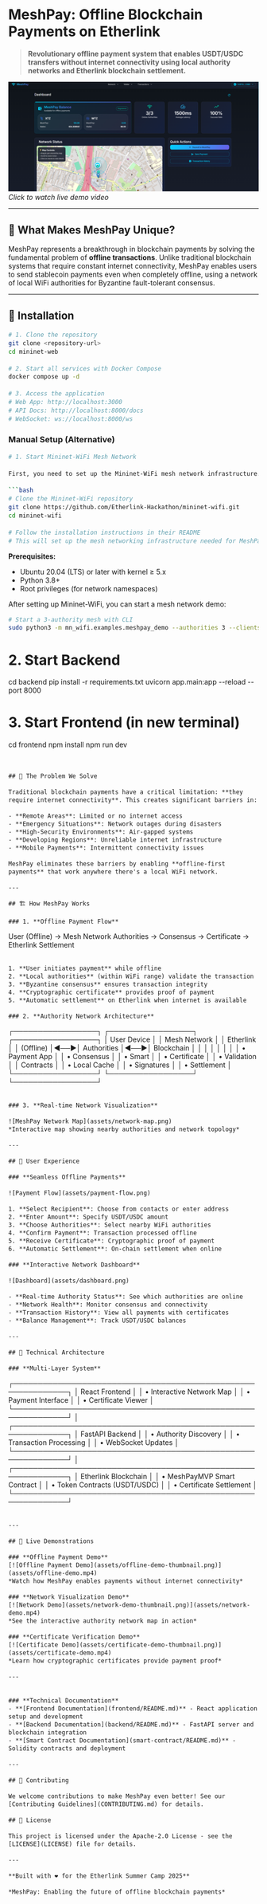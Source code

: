 # MeshPay: Offline Blockchain Payments on Etherlink

> **Revolutionary offline payment system that enables USDT/USDC transfers without internet connectivity using local authority networks and Etherlink blockchain settlement.**

[![MeshPay Demo](assets/meshpay-demo.png)](assets/meshpay-demo.mp4)
*Click to watch live demo video*

---

## 🌟 What Makes MeshPay Unique?

MeshPay represents a breakthrough in blockchain payments by solving the fundamental problem of **offline transactions**. Unlike traditional blockchain systems that require constant internet connectivity, MeshPay enables users to send stablecoin payments even when completely offline, using a network of local WiFi authorities for Byzantine fault-tolerant consensus.

---

## 🔗 Installation

```bash
# 1. Clone the repository
git clone <repository-url>
cd mininet-web

# 2. Start all services with Docker Compose
docker compose up -d

# 3. Access the application
# Web App: http://localhost:3000
# API Docs: http://localhost:8000/docs
# WebSocket: ws://localhost:8000/ws
```

### **Manual Setup (Alternative)**

```bash
# 1. Start Mininet-WiFi Mesh Network

First, you need to set up the Mininet-WiFi mesh network infrastructure. Follow the setup instructions in the [Mininet-WiFi repository](https://github.com/Etherlink-Hackathon/mininet-wifi):

```bash
# Clone the Mininet-WiFi repository
git clone https://github.com/Etherlink-Hackathon/mininet-wifi.git
cd mininet-wifi

# Follow the installation instructions in their README
# This will set up the mesh networking infrastructure needed for MeshPay
```

**Prerequisites:**
- Ubuntu 20.04 (LTS) or later with kernel ≥ 5.x
- Python 3.8+
- Root privileges (for network namespaces)

After setting up Mininet-WiFi, you can start a mesh network demo:

```bash
# Start a 3-authority mesh with CLI
sudo python3 -m mn_wifi.examples.meshpay_demo --authorities 3 --clients 0 --internet
```

# 2. Start Backend
cd backend
pip install -r requirements.txt
uvicorn app.main:app --reload --port 8000

# 3. Start Frontend (in new terminal)
cd frontend
npm install
npm run dev

```


## 🎯 The Problem We Solve

Traditional blockchain payments have a critical limitation: **they require internet connectivity**. This creates significant barriers in:

- **Remote Areas**: Limited or no internet access
- **Emergency Situations**: Network outages during disasters
- **High-Security Environments**: Air-gapped systems
- **Developing Regions**: Unreliable internet infrastructure
- **Mobile Payments**: Intermittent connectivity issues

MeshPay eliminates these barriers by enabling **offline-first payments** that work anywhere there's a local WiFi network.

---

## 🏗️ How MeshPay Works

### 1. **Offline Payment Flow**
```
User (Offline) → Mesh Network Authorities → Consensus → Certificate → Etherlink Settlement
```

1. **User initiates payment** while offline
2. **Local authorities** (within WiFi range) validate the transaction
3. **Byzantine consensus** ensures transaction integrity
4. **Cryptographic certificate** provides proof of payment
5. **Automatic settlement** on Etherlink when internet is available

### 2. **Authority Network Architecture**
```
┌─────────────────┐    ┌─────────────────┐    ┌─────────────────┐
│   User Device   │    │  Mesh Network     │    │  Etherlink      │
│   (Offline)     │◄──►│  Authorities    │◄──►│  Blockchain     │
│                 │    │                 │    │                 │
│ • Payment App   │    │ • Consensus     │    │ • Smart         │
│ • Certificate   │    │ • Validation    │    │   Contracts     │
│ • Local Cache   │    │ • Signatures    │    │ • Settlement    │
└─────────────────┘    └─────────────────┘    └─────────────────┘
```

### 3. **Real-time Network Visualization**

![MeshPay Network Map](assets/network-map.png)
*Interactive map showing nearby authorities and network topology*

---

## 🎨 User Experience

### **Seamless Offline Payments**

![Payment Flow](assets/payment-flow.png)

1. **Select Recipient**: Choose from contacts or enter address
2. **Enter Amount**: Specify USDT/USDC amount
3. **Choose Authorities**: Select nearby WiFi authorities
4. **Confirm Payment**: Transaction processed offline
5. **Receive Certificate**: Cryptographic proof of payment
6. **Automatic Settlement**: On-chain settlement when online

### **Interactive Network Dashboard**

![Dashboard](assets/dashboard.png)

- **Real-time Authority Status**: See which authorities are online
- **Network Health**: Monitor consensus and connectivity
- **Transaction History**: View all payments with certificates
- **Balance Management**: Track USDT/USDC balances

---

## 🔧 Technical Architecture

### **Multi-Layer System**

```
┌─────────────────────────────────────────────────────────────┐
│                    React Frontend                          │
│  • Interactive Network Map                                 │
│  • Payment Interface                                       │
│  • Certificate Viewer                                      │
└─────────────────────────────────────────────────────────────┘
                                │
┌─────────────────────────────────────────────────────────────┐
│                   FastAPI Backend                          │
│  • Authority Discovery                                      │
│  • Transaction Processing                                   │
│  • WebSocket Updates                                        │
└─────────────────────────────────────────────────────────────┘
                                │
┌─────────────────────────────────────────────────────────────┐
│                Etherlink Blockchain                        │
│  • MeshPayMVP Smart Contract                               │
│  • Token Contracts (USDT/USDC)                             │
│  • Certificate Settlement                                  │
└─────────────────────────────────────────────────────────────┘
```

---

## 🚀 Live Demonstrations

### **Offline Payment Demo**
[![Offline Payment Demo](assets/offline-demo-thumbnail.png)](assets/offline-demo.mp4)
*Watch how MeshPay enables payments without internet connectivity*

### **Network Visualization Demo**
[![Network Demo](assets/network-demo-thumbnail.png)](assets/network-demo.mp4)
*See the interactive authority network map in action*

### **Certificate Verification Demo**
[![Certificate Demo](assets/certificate-demo-thumbnail.png)](assets/certificate-demo.mp4)
*Learn how cryptographic certificates provide payment proof*

---


### **Technical Documentation**
- **[Frontend Documentation](frontend/README.md)** - React application setup and development
- **[Backend Documentation](backend/README.md)** - FastAPI server and blockchain integration
- **[Smart Contract Documentation](smart-contract/README.md)** - Solidity contracts and deployment

---

## 🤝 Contributing

We welcome contributions to make MeshPay even better! See our [Contributing Guidelines](CONTRIBUTING.md) for details.

## 📄 License

This project is licensed under the Apache-2.0 License - see the [LICENSE](LICENSE) file for details.

---

**Built with ❤️ for the Etherlink Summer Camp 2025**

*MeshPay: Enabling the future of offline blockchain payments*
